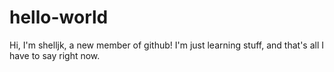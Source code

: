 # hello-world

Hi, I'm shelljk, a new member of github! I'm just learning stuff, and that's all I have to say right now.
